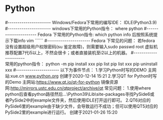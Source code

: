 # Python
#----------------------
Windows/Fedora下常用的编写IDE：
  IDLE(Python3.9)
#----------------------
windows下常用的Python指令：
  where python
#----------------------
Fedora 下常用的Python指令:
  which python
  info 后按照系统提示下载info
  vim  ``````
#----------------------
Fedora 下常见的问题：
  若fedora没有设置超级用户权限密码(su 鉴定故障)，则需要输入sudo passwd root
虚拟机推荐配置7代i5以上，不然会很卡；或者直接装机至i2以上的机器。
#----------------------  
常用的python指令：
  python -m pip install xxx
            pip list
            pip list  xxx
            pip uninstall xxx
#----------------------
以下为事件节点：
1.学习Python时写的DEMO
  主网站:xue.cn
        www.python.org
  创建于2020-12-14 15:21
2.学习QT for Python时写的Demo
  主网站:https://www.qt.io/qt-for-python
  镜像资源网:http://mirrors.ustc.edu.cn/qtproject/archive/qt
  常见问题：
    1.使用where python后查看python路径然后...\Python39\Lib\site-packages寻找PySide6或者PySide2中的example文件夹，然后使用IDLE打开运行即可。
    2.QT6对应的PySide6里的example由于缺少文件，会导致运行不成功；但可以使用QT5对应的PySide2里的example进行运行。
  创建于2021-01-26 15:20
